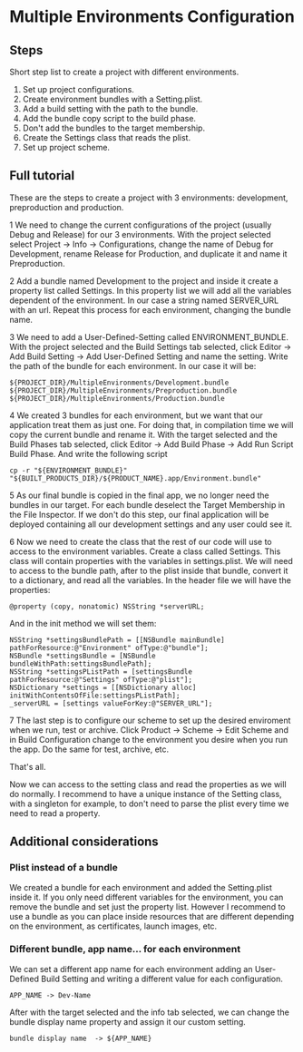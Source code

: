# Multiple Environments Configuration

## Steps

Short step list to create a project with different environments.

1. Set up project configurations.
2. Create environment bundles with a Setting.plist.
3. Add a build setting with the path to the bundle.
4. Add the bundle copy script to the build phase.
5. Don't add the bundles to the target membership.
6. Create the Settings class that reads the plist.
7. Set up project scheme.

## Full tutorial

These are the steps to create a project with 3 environments: development, preproduction and production.

1 We need to change the current configurations of the project (usually Debug and Release) for our 3 environments. With the project selected select Project -> Info -> Configurations, change the name of Debug for Development, rename Release for Production, and duplicate it and name it Preproduction.

2 Add a bundle named Development to the project and inside it create a property list called Settings. In this property list we will add all the variables dependent of the environment. In our case a string named SERVER_URL with an url. Repeat this process for each environment, changing the bundle name.

3 We need to add a User-Defined-Setting called ENVIRONMENT_BUNDLE. With the project selected and the Build Settings tab selected, click Editor -> Add Build Setting -> Add User-Defined Setting and name the setting.
Write the path of the bundle for each environment. In our case it will be: 

	${PROJECT_DIR}/MultipleEnvironments/Development.bundle
	${PROJECT_DIR}/MultipleEnvironments/Preproduction.bundle
	${PROJECT_DIR}/MultipleEnvironments/Production.bundle

4 We created 3 bundles for each environment, but we want that our application treat them as just one. For doing that, in compilation time we will copy the current bundle and rename it. With the target selected and the Build Phases tab selected, click Editor -> Add Build Phase -> Add Run Script Build Phase. And write the following script

	cp -r "${ENVIRONMENT_BUNDLE}" "${BUILT_PRODUCTS_DIR}/${PRODUCT_NAME}.app/Environment.bundle"

5 As our final bundle is copied in the final app, we no longer need the bundles in our target. For each bundle deselect the Target Membership in the File Inspector. If we don't do this step, our final application will be deployed containing all our development settings and any user could see it.

6 Now we need to create the class that the rest of our code will use to access to the environment variables. Create a class called Settings. This class will contain properties with the variables in settings.plist. 
We will need to access to the bundle path, after to the plist inside that bundle, convert it to a dictionary, and read all the variables.
In the header file we will have the properties:

	@property (copy, nonatomic) NSString *serverURL;
	
And in the init method we will set them:

	NSString *settingsBundlePath = [[NSBundle mainBundle] pathForResource:@"Environment" ofType:@"bundle"];
	NSBundle *settingsBundle = [NSBundle bundleWithPath:settingsBundlePath];
	NSString *settingsPListPath = [settingsBundle pathForResource:@"Settings" ofType:@"plist"];
	NSDictionary *settings = [[NSDictionary alloc] initWithContentsOfFile:settingsPListPath];
	_serverURL = [settings valueForKey:@"SERVER_URL"];

7 The last step is to configure our scheme to set up the desired enviroment  when we run, test or archive. Click Product -> Scheme -> Edit Scheme and in Build Configuration change to the environment you desire when you run the app. Do the same for test, archive, etc.

That's all.

Now we can access to the setting class and read the properties as we will do normally. I recommend to have a unique instance of the Setting class, with a singleton for example, to don't need to parse the plist every time we need to read a property.

## Additional considerations

### Plist instead of a bundle

We created a bundle for each environment and added the Setting.plist inside it. If you only need different variables for the environment, you can remove the bundle and set just the property list. However I recommend to use a bundle as you can place inside resources that are different depending on the environment, as certificates, launch images, etc.

### Different bundle, app name… for each environment

We can set a different app name for each environment adding an User-Defined Build Setting and writing a different value for each configuration. 

	APP_NAME -> Dev-Name
	
After with the target selected and the info tab selected, we can change the bundle display name property and assign it our custom setting.

	bundle display name  -> ${APP_NAME}